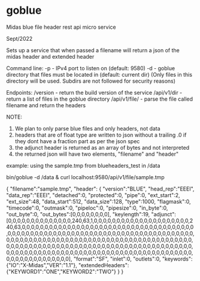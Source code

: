 # goblue
Midas blue file header rest api micro service

Sept/2022

Sets up a service that when passed a filename will return a json of the midas header and extended header

Command line:
  -p <port>                 - IPv4 port to listen on (default: 9580)
  -d <directory>            - goblue directory that files must be located in (default: current dir) 
                                (Only files in this directory will be used.  Subdirs are not followed for security reasons)

Endpoints:
  /version                   - return the build version of the service
  /api/v1/dir                - return a list of files in the goblue directory
  /api/v1/file/<filename>    - parse the file called filename and return the headers

NOTE:
  1) We plan to only parse blue files and only headers, not data
  2) headers that are of float type are written to json without a trailing .0 if they dont have a fraction part as per the json spec
  3) the adjunct header is returned as an array of bytes and not interpreted
  4) the returned json will have two elements,  "filename" and "header"

example:
    using the sample.tmp from blueheaders_test in /data
 
 bin/goblue -d /data &
 curl localhost:9580/api/v1/file/sample.tmp

{
    "filename":"sample.tmp",
    "header": {
        "version":"BLUE",
        "head_rep":"EEEI",
        "data_rep":"EEEI",
        "detached":0,
        "protected":0,
        "pipe":0,
        "ext_start":2,
        "ext_size":48,
        "data_start":512,
        "data_size":128,
        "type":1000,
        "flagmask":0,
        "timecode":0,
        "outmask":0,
        "pipeloc":0,
        "pipesize":0,
        "in_byte":0,
        "out_byte":0,
        "out_bytes":[0,0,0,0,0,0,0,0],
        "keylength":19,
        "adjunct":[0,0,0,0,0,0,0,0,0,0,0,0,0,0,240,63,1,0,0,0,0,0,0,0,0,0,0,0,0,0,0,0,0,0,0,0,0,0,240,63,0,0,0,0,0,0,0,0,0,0,0,0,0,0,0,0,0,0,0,0,0,0,0,0,0,0,0,0,0,0,0,0,0,0,0,0,0,0,0,0,0,0,0,0,0,0,0,0,0,0,0,0,0,0,0,0,0,0,0,0,0,0,0,0,0,0,0,0,0,0,0,0,0,0,0,0,0,0,0,0,0,0,0,0,0,0,0,0,0,0,0,0,0,0,0,0,0,0,0,0,0,0,0,0,0,0,0,0,0,0,0,0,0,0,0,0,0,0,0,0,0,0,0,0,0,0,0,0,0,0,0,0,0,0,0,0,0,0,0,0,0,0,0,0,0,0,0,0,0,0,0,0,0,0,0,0,0,0,0,0,0,0,0,0,0,0,0,0,0,0,0,0,0,0,0,0,0,0,0,0,0,0,0,0,0,0,0,0,0,0,0,0,0,0,0,0,0,0,0,0,0,0,0,0,0,0,0,0,0,0,0,0,0,0,0,0],
        "format":"SF",
        "inlet":0,
        "outlets":0,
        "keywords":{"IO":"X-Midas","VER":"1.1"},
        "extendedHeaders":{"KEYWORD1":"ONE","KEYWORD2":"TWO"}
    }
}

